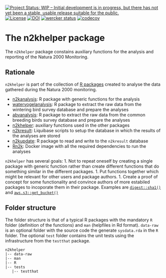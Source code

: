 [![Project Status: WIP – Initial development is in progress, but there has not yet been a stable, usable release suitable for the public.](http://www.repostatus.org/badges/latest/wip.svg)](http://www.repostatus.org/#wip)
[![License](http://img.shields.io/badge/license-GPL--3-blue.svg?style=flat)](http://www.gnu.org/licenses/gpl-3.0.html)
[![DOI](https://zenodo.org/badge/50571210.svg)](https://zenodo.org/badge/latestdoi/50571210)
[![wercker status](https://app.wercker.com/status/a0db92c2c346d3ce044568c17879fb51/s/master "wercker status")](https://app.wercker.com/project/bykey/a0db92c2c346d3ce044568c17879fb51)
[![codecov](https://codecov.io/gh/inbo/n2khelper/branch/master/graph/badge.svg)](https://codecov.io/gh/inbo/n2khelper)

# The n2khelper package

The `n2khelper` package constains auxiliary functions for the analysis and reporting of the Natura 2000 Monitoring.

## Rationale

`n2khelper` is part of the collection of [R packages](https://github.com/search?q=topic%3Anatura2000+org%3Ainbo&type=Repositories) created to analyse the data gathered during the Natura 2000 monitoring.

- [n2kanalysis](https://github.com/inbo/n2kanalysis): R package with generic functions for the analysis
- [watervogelanalysis](https://github.com/inbo/watervogelanalysis): R package to extract the raw data from the wintering bird survey database and prepare the analyses
- [abvanalysis](https://github.com/inbo/abvanalysis): R package to extract the raw data from the common breeding birds survey database and prepare the analyses
- [n2khelper](https://github.com/inbo/n2khelper): auxiliary functions used in the other packages
- [n2kresult](https://github.com/inbo/n2kresult): Liquibase scripts to setup the database in which the results of the analyses are stored
- [n2kupdate](https://github.com/inbo/n2kupdate): R package to read and write to the `n2kresult` database
- [Rn2k](https://github.com/inbo/Rn2k): Docker image with all the required dependencies to run the analyses

`n2khelper` has several goals: 
    1. Not to repeat oneself by creating a single package with generic function rather than create different functions that do something similar in the different packages.
    1. Put functions together which might be relevant for other users and package authors.
    1. Create a proof of concept for some functionality and convince authors of more estabiled packages to incoporate them in their package. Examples are [`digest::sha1()`](https://github.com/eddelbuettel/digest/pull/20) and [`aws.s3::get_bucket()`](https://github.com/cloudyr/aws.s3/pull/104)

## Folder structure

The folder structure is that of a typical R packages with the mandatory `R` folder (definition of the functions) and `man` (helpfiles in Rd format). `data-raw` is an optional folder with the source code the generate `sysdata.rda` in the `R` folder. The optional `test` folder contains the unit tests using the infrastructure from the `testthat` package.

```
n2khelper
|-- data-raw
|-- man
|-- R
|-- tests
   |-- testthat
```
